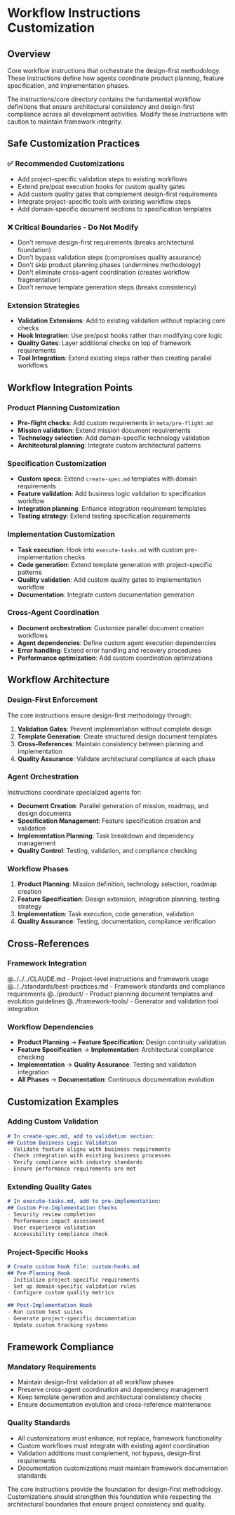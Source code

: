 # Workflow Instructions Customization

## Overview
Core workflow instructions that orchestrate the design-first methodology. These instructions define how agents coordinate product planning, feature specification, and implementation phases.

The instructions/core directory contains the fundamental workflow definitions that ensure architectural consistency and design-first compliance across all development activities. Modify these instructions with caution to maintain framework integrity.

## Safe Customization Practices

### ✅ Recommended Customizations
- Add project-specific validation steps to existing workflows
- Extend pre/post execution hooks for custom quality gates
- Add custom quality gates that complement design-first requirements
- Integrate project-specific tools with existing workflow steps
- Add domain-specific document sections to specification templates

### ❌ Critical Boundaries - Do Not Modify
- Don't remove design-first requirements (breaks architectural foundation)
- Don't bypass validation steps (compromises quality assurance)
- Don't skip product planning phases (undermines methodology)
- Don't eliminate cross-agent coordination (creates workflow fragmentation)
- Don't remove template generation steps (breaks consistency)

### Extension Strategies
- **Validation Extensions**: Add to existing validation without replacing core checks
- **Hook Integration**: Use pre/post hooks rather than modifying core logic
- **Quality Gates**: Layer additional checks on top of framework requirements
- **Tool Integration**: Extend existing steps rather than creating parallel workflows

## Workflow Integration Points

### Product Planning Customization
- **Pre-flight checks**: Add custom requirements in `meta/pre-flight.md`
- **Mission validation**: Extend mission document requirements
- **Technology selection**: Add domain-specific technology validation
- **Architectural planning**: Integrate custom architectural patterns

### Specification Customization
- **Custom specs**: Extend `create-spec.md` templates with domain requirements
- **Feature validation**: Add business logic validation to specification workflow
- **Integration planning**: Enhance integration requirement templates
- **Testing strategy**: Extend testing specification requirements

### Implementation Customization
- **Task execution**: Hook into `execute-tasks.md` with custom pre-implementation checks
- **Code generation**: Extend template generation with project-specific patterns
- **Quality validation**: Add custom quality gates to implementation workflow
- **Documentation**: Integrate custom documentation generation

### Cross-Agent Coordination
- **Document orchestration**: Customize parallel document creation workflows
- **Agent dependencies**: Define custom agent execution dependencies
- **Error handling**: Extend error handling and recovery procedures
- **Performance optimization**: Add custom coordination optimizations

## Workflow Architecture

### Design-First Enforcement
The core instructions ensure design-first methodology through:

1. **Validation Gates**: Prevent implementation without complete design
2. **Template Generation**: Create structured design document templates
3. **Cross-References**: Maintain consistency between planning and implementation
4. **Quality Assurance**: Validate architectural compliance at each phase

### Agent Orchestration
Instructions coordinate specialized agents for:

- **Document Creation**: Parallel generation of mission, roadmap, and design documents
- **Specification Management**: Feature specification creation and validation
- **Implementation Planning**: Task breakdown and dependency management
- **Quality Control**: Testing, validation, and compliance checking

### Workflow Phases
1. **Product Planning**: Mission definition, technology selection, roadmap creation
2. **Feature Specification**: Design extension, integration planning, testing strategy
3. **Implementation**: Task execution, code generation, validation
4. **Quality Assurance**: Testing, documentation, compliance verification

## Cross-References

### Framework Integration
@../../../CLAUDE.md - Project-level instructions and framework usage
@../../standards/best-practices.md - Framework standards and compliance requirements
@../product/ - Product planning document templates and evolution guidelines
@../framework-tools/ - Generator and validation tool integration

### Workflow Dependencies
- **Product Planning** → **Feature Specification**: Design continuity validation
- **Feature Specification** → **Implementation**: Architectural compliance checking
- **Implementation** → **Quality Assurance**: Testing and validation integration
- **All Phases** → **Documentation**: Continuous documentation evolution

## Customization Examples

### Adding Custom Validation
```markdown
# In create-spec.md, add to validation section:
## Custom Business Logic Validation
- Validate feature aligns with business requirements
- Check integration with existing business processes
- Verify compliance with industry standards
- Ensure performance requirements are met
```

### Extending Quality Gates
```markdown
# In execute-tasks.md, add to pre-implementation:
## Custom Pre-Implementation Checks
- Security review completion
- Performance impact assessment
- User experience validation
- Accessibility compliance check
```

### Project-Specific Hooks
```markdown
# Create custom hook file: custom-hooks.md
## Pre-Planning Hook
- Initialize project-specific requirements
- Set up domain-specific validation rules
- Configure custom quality metrics

## Post-Implementation Hook
- Run custom test suites
- Generate project-specific documentation
- Update custom tracking systems
```

## Framework Compliance

### Mandatory Requirements
- Maintain design-first validation at all workflow phases
- Preserve cross-agent coordination and dependency management
- Keep template generation and architectural consistency checks
- Ensure documentation evolution and cross-reference maintenance

### Quality Standards
- All customizations must enhance, not replace, framework functionality
- Custom workflows must integrate with existing agent coordination
- Validation additions must complement, not bypass, design-first requirements
- Documentation customizations must maintain framework documentation standards

The core instructions provide the foundation for design-first methodology. Customizations should strengthen this foundation while respecting the architectural boundaries that ensure project consistency and quality.